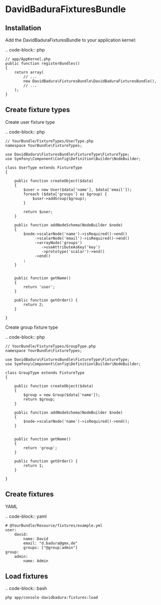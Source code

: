 DavidBaduraFixturesBundle
=========================

Installation
------------

Add the DavidBaduraFixturesBundle to your application kernel:

.. code-block:: php

    // app/AppKernel.php
    public function registerBundles()
    {
        return array(
            // ...
            new DavidBadura\FixturesBundle\DavidBaduraFixturesBundle(),
            // ...
        );
    }

Create fixture types
--------------------

Create user fixture type

.. code-block:: php

    // YourBundle/FixtureTypes/UserType.php
    namespace YourBundle\FixtureTypes;

    use DavidBadura\FixturesBundle\FixtureType\FixtureType;
    use Symfony\Component\Config\Definition\Builder\NodeBuilder;

    class UserType extends FixtureType
    {

        public function createObject($data)
        {
            $user = new User($data['name'], $data['email']);
            foreach ($data['groups'] as $group) {
                $user->addGroup($group);
            }

            return $user;
        }

        public function addNodeSchema(NodeBuilder $node)
        {
            $node->scalarNode('name')->isRequired()->end()
                 ->scalarNode('email')->isRequired()->end()
                 ->arrayNode('groups')
                    ->useAttributeAsKey('key')
                    ->prototype('scalar')->end()
                 ->end()
            ;
        }


        public function getName()
        {
            return 'user';
        }

        public function getOrder() {
            return 2;
        }

    }


Create group fixture type

.. code-block:: php

    // YourBundle/FixtureTypes/GroupType.php
    namespace YourBundle\FixtureTypes;

    use DavidBadura\FixturesBundle\FixtureType\FixtureType;
    use Symfony\Component\Config\Definition\Builder\NodeBuilder;

    class GroupType extends FixtureType
    {

        public function createObject($data)
        {
            $group = new Group($data['name']);
            return $group;
        }

        public function addNodeSchema(NodeBuilder $node)
        {
            $node->scalarNode('name')->isRequired()->end();
        }


        public function getName()
        {
            return 'group';
        }

        public function getOrder() {
            return 1;
        }

    }


Create fixtures
---------------


YAML

.. code-block:: yaml

    # @YourBundle/Resource/fixtures/example.yml
    user:
        david:
            name: David
            email: "d.badura@gmx.de"
            groups: ["@group:admin"]
    group:
        admin:
            name: Admin


Load fixtures
-------------

.. code-block:: bash

    php app/console davidbadura:fixtures:load
